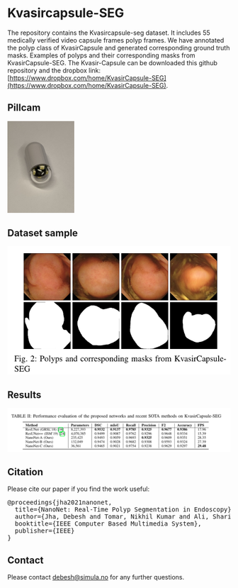 # Kvasircapsule-SEG


The repository contains the Kvasircapsule-seg dataset. It includes 55 medically verified video capsule frames polyp frames.  We have annotated the polyp class of  KvasirCapsule and generated corresponding ground truth masks. Examples of polyps and their corresponding masks from KvasirCapsule-SEG. The Kvasir-Capsule can be downloaded this github repository and the dropbox link: [https://www.dropbox.com/home/KvasirCapsule-SEG](https://www.dropbox.com/home/KvasirCapsule-SEG). 

## Pillcam 
<img src="img/pill_cam.JPG" width=30% height=20%>


## Dataset sample
<img src="img/data.png">

## Results
<img src="img/quantitative.png">

## Citation
Please cite our paper if you find the work useful: 
<pre>
@proceedings{jha2021nanonet,
  title={NanoNet: Real-Time Polyp Segmentation in Endoscopy},
  author={Jha, Debesh and Tomar, Nikhil Kumar and Ali, Sharib and Riegler, Michael A and Johansen, H{\aa}vard D and Johansen, Dag and Halvorsen, P{\aa}l},
  booktitle={IEEE Computer Based Multimedia System},
  publisher={IEEE}
}
</pre>

## Contact
Please contact debesh@simula.no for any further questions.
